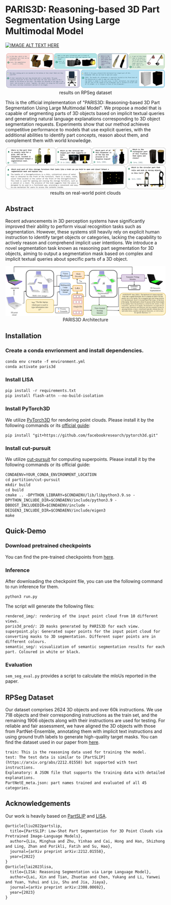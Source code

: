 # PARIS3D: Reasoning-based 3D Part Segmentation Using Large Multimodal Model
[![IMAGE ALT TEXT HERE](https://img.youtube.com/vi/aJMQCJJObzU/0.jpg)](https://www.youtube.com/watch?v=aJMQCJJObzU)
<p align="center">
<img src="fig/redintro.png" alt="teaser">
results on RPSeg dataset
</p>
This is the official implementation of "PARIS3D: Reasoning-based 3D Part Segmentation Using Large Multimodal Model".
We propose a model that is capable of segmenting parts of 3D objects based on implicit textual queries and generating natural language explanations corresponding to 3D object segmentation requests. Experiments show that our method achieves competitive performance to models that use explicit queries, with the additional abilities to identify part concepts, reason about them, and complement them with world knowledge.
<p align="center">
<img src="fig/realpc.drawio.png" alt="real_pc">
results on real-world point clouds
</p>

## Abstract 
Recent advancements in 3D perception systems have significantly improved their ability to perform visual recognition tasks such as segmentation. However, these systems still heavily rely on explicit human instruction to identify target objects or categories, lacking the capability to actively reason and comprehend implicit user intentions. We introduce a novel segmentation task known as reasoning part segmentation for 3D objects, aiming to output a segmentation mask based on complex and implicit textual queries about specific parts of a 3D object.
<p align="center">
<img src="fig/architecturefin.png" alt="teaser">
PARIS3D Architecture
</p>

## Installation

### Create a conda envrionment and install dependencies.
```
conda env create -f environment.yml
conda activate paris3d
```
### Install LISA
```
pip install -r requirements.txt
pip install flash-attn --no-build-isolation
```
### Install PyTorch3D

We utilize [PyTorch3D](https://github.com/facebookresearch/pytorch3d) for rendering point clouds. Please install it by the following commands or its [official guide](https://github.com/facebookresearch/pytorch3d/blob/main/INSTALL.md):
```
pip install "git+https://github.com/facebookresearch/pytorch3d.git" 
```
### Install cut-pursuit
We utilize [cut-pursuit](https://github.com/loicland/superpoint_graph) for computing superpoints. Please install it by the following commands or its official guide:
```
CONDAENV=YOUR_CONDA_ENVIRONMENT_LOCATION
cd partition/cut-pursuit
mkdir build
cd build
cmake .. -DPYTHON_LIBRARY=$CONDAENV/lib/libpython3.9.so -DPYTHON_INCLUDE_DIR=$CONDAENV/include/python3.9 -DBOOST_INCLUDEDIR=$CONDAENV/include -DEIGEN3_INCLUDE_DIR=$CONDAENV/include/eigen3
make
```

## Quick-Demo
### Download pretrained checkpoints
You can find the pre-trained checkpoints from [here](https://huggingface.co/Amrinkar/PARIS3D).

### Inference
After downloading the checkpoint file, you can use the following command to run inference for them.
```
python3 run.py
```
The script will generate the following files:
```
rendered_img/: rendering of the input point cloud from 10 different views.
paris3d_pred/: 2D masks generated by PARIS3D for each view.
superpoint.ply: Generated super points for the input point cloud for converting masks to 3D segmentation. Different super points are in different colours.
semantic_seg/: visualization of semantic segmentation results for each part. Coloured in white or black.
```
### Evaluation
`sem_seg_eval.py` provides a script to calculate the mIoUs reported in the paper. 

## RPSeg Dataset
Our dataset comprises 2624 3D objects and over 60k instructions. We use 718 objects and their corresponding instructions as the train set, and the remaining 1906 objects along with their instructions are used for testing. For reliable and fair assessment, we have aligned the 3D objects with those from PartNet-Ensemble, annotating them with implicit text instructions and using ground truth labels to generate high-quality target masks.
You can find the dataset used in our paper from [here](https://huggingface.co/datasets/Amrinkar/RPSeg).
```
train: This is the reasoning data used for training the model. 
test: The test data is similar to [PartSLIP](https://arxiv.org/abs/2212.01558) but supported with text instructions.
Explanatory: A JSON file that supports the training data with detailed explanations.
PartNetE_meta.json: part names trained and evaluated of all 45 categories.

```
 
## Acknowledgements

Our work is heavily based on [PartSLIP](https://arxiv.org/abs/2212.01558) and [LISA](https://github.com/dvlab-research/LISA). 
```
@article{liu2022partslip,
  title={PartSLIP: Low-Shot Part Segmentation for 3D Point Clouds via Pretrained Image-Language Models},
  author={Liu, Minghua and Zhu, Yinhao and Cai, Hong and Han, Shizhong and Ling, Zhan and Porikli, Fatih and Su, Hao},
  journal={arXiv preprint arXiv:2212.01558},
  year={2022}
}
@article{lai2023lisa,
  title={LISA: Reasoning Segmentation via Large Language Model},
  author={Lai, Xin and Tian, Zhuotao and Chen, Yukang and Li, Yanwei and Yuan, Yuhui and Liu, Shu and Jia, Jiaya},
  journal={arXiv preprint arXiv:2308.00692},
  year={2023}
}
```
